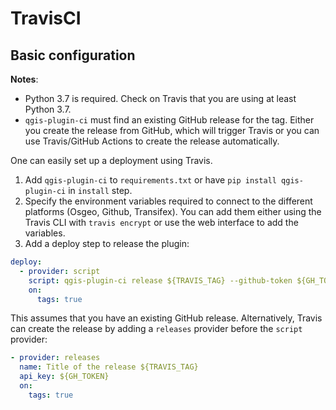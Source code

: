# TravisCI

## Basic configuration

**Notes**:

- Python 3.7 is required. Check on Travis that you are using at least Python 3.7.
- `qgis-plugin-ci` must find an existing GitHub release for the tag. Either you create the release from GitHub, which will trigger Travis or you can use Travis/GitHub Actions to create the release automatically.

One can easily set up a deployment using Travis.

1. Add `qgis-plugin-ci` to `requirements.txt` or have `pip install qgis-plugin-ci` in `install` step.
2. Specify the environment variables required to connect to the different platforms (Osgeo, Github, Transifex). You can add them either using the Travis CLI with `travis encrypt` or use the web interface to add the variables.
3. Add a deploy step to release the plugin:

```yaml
deploy:
  - provider: script
    script: qgis-plugin-ci release ${TRAVIS_TAG} --github-token ${GH_TOKEN} --osgeo-username ${OSGEO_USERNAME} --osgeo-password {OSGEO_PASSWORD}
    on:
      tags: true
```

This assumes that you have an existing GitHub release.
Alternatively, Travis can create the release by adding a `releases` provider before the `script` provider:

```yaml
- provider: releases
  name: Title of the release ${TRAVIS_TAG}
  api_key: ${GH_TOKEN}
  on:
    tags: true
```
